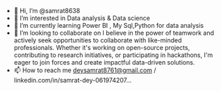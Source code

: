 - 👋 Hi, I’m @samrat8638
- 👀 I’m interested in Data analysis & Data science 
- 🌱 I’m currently learning Power BI , My Sql,Python for data analysis 
- 💞️ I’m looking to collaborate on I believe in the power of teamwork and actively seek opportunities to collaborate with like-minded professionals.
   Whether it's working on open-source projects, contributing to research initiatives, or participating in hackathons, I'm eager to join forces and create impactful data-driven solutions.
- 📫 How to reach me deysamrat8761@gmail.com / linkedin.com/in/samrat-dey-061974207...

<!---
samrat8638/samrat8638 is a ✨ special ✨ repository because its `README.md` (this file) appears on your GitHub profile.
You can click the Preview link to take a look at your changes.
--->
